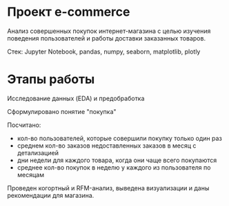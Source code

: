 # Проект e-commerce

Анализ совершенных покупок интернет-магазина с целью изучения поведения пользователей и работы доставки заказанных товаров.

Стек: Jupyter Notebook, pandas, numpy, seaborn, matplotlib, plotly


# Этапы работы 

Исследование данных (EDA) и предобработка 

Сформулировано понятие "покупка"  

Посчитано: 
- кол-во пользователей, которые совершили покупку только один раз
- среднем кол-во заказов недоставленных заказов в месяц с детализацией
- дни недели для каждого товара, когда они чаще всего покупаются
- среднее кол-во покупок в неделю у каждого из пользователя по месяцам
    
Проведен когортный и RFM-анализ, выведена визуализации и даны рекомендации для магазина.

